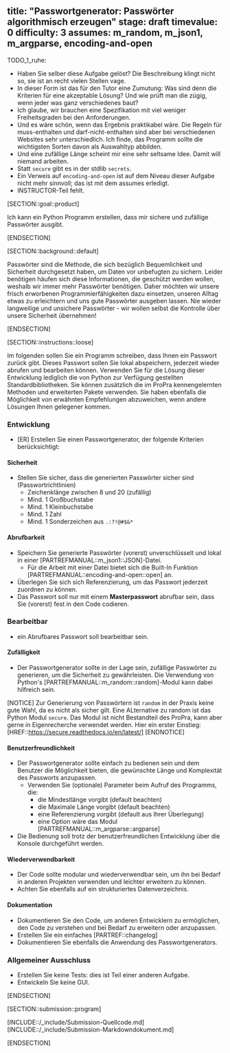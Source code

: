 title: "Passwortgenerator: Passwörter algorithmisch erzeugen" 
stage: draft
timevalue: 0
difficulty: 3
assumes: m_random, m_json1, m_argparse, encoding-and-open
---

TODO_1_ruhe:

- Haben Sie selber diese Aufgabe gelöst? Die Beschreibung klingt nicht so, sie ist
  an recht vielen Stellen vage.
- In dieser Form ist das für den Tutor eine Zumutung: Was sind denn die Kriterien für eine
  akzeptable Lösung? Und wie prüft man die zügig, wenn jeder was ganz verschiedenes baut?
- Ich glaube, wir brauchen eine Spezifikation mit viel weniger Freiheitsgraden bei den
  Anforderungen.
- Und es wäre schön, wenn das Ergebnis praktikabel wäre. Die Regeln für muss-enthalten und
  darf-nicht-enthalten sind aber bei verschiedenen Websites sehr unterschiedlich.
  Ich finde, das Programm sollte die wichtigsten Sorten davon als Auswahltyp abbilden.
- Und eine zufällige Länge scheint mir eine sehr seltsame Idee. Damit will niemand arbeiten.
- Statt `secure` gibt es in der stdlib `secrets`.
- Ein Verweis auf `encoding-and-open` ist auf dem Niveau dieser Aufgabe nicht mehr sinnvoll;
  das ist mit dem assumes erledigt.
- INSTRUCTOR-Teil fehlt.

[SECTION::goal::product]

Ich kann ein Python Programm erstellen, dass mir sichere und zufällige Passwörter ausgibt.

[ENDSECTION]

[SECTION::background::default]

Passwörter sind die Methode, die sich bezüglich Bequemlichkeit und Sicherheit durchgesetzt haben,
um Daten vor unbefugten zu sichern. Leider benötigen häufen sich diese Informationen, die geschützt
werden wollen, weshalb wir immer mehr Passwörter benötigen. Daher möchten wir unsere frisch
erworbenen Programmierfähigkeiten dazu einsetzen, unseren Alltag etwas zu erleichtern und uns gute
Passwörter ausgeben lassen. Nie wieder langweilige und unsichere Passwörter - wir wollen selbst die
Kontrolle über unsere Sicherheit übernehmen!

[ENDSECTION]

[SECTION::instructions::loose]

Im folgenden sollen Sie ein Programm schreiben, dass Ihnen ein Passwort zurück gibt. Dieses Passwort
sollen Sie lokal abspeichern, jederzeit wieder abrufen und bearbeiten können.
Verwenden Sie für die Lösung dieser Entwicklung lediglich die von Python zur Verfügung gestellten
Standardbibliotheken. Sie können zusätzlich die im ProPra kennengelernten Methoden und erweiterten
Pakete verwenden. Sie haben ebenfalls die Möglichkeit von erwähnten Empfehlungen abzuweichen, wenn
andere Lösungen Ihnen gelegener kommen.

### Entwicklung

- [ER] Erstellen Sie einen Passwortgenerator, der folgende Kriterien berücksichtigt:

#### Sicherheit 

- Stellen Sie sicher, dass die generierten Passwörter sicher sind (Passwortrichtlinien)
  - Zeichenklänge zwischen 8 und 20 (zufällig)
  - Mind. 1 Großbuchstabe
  - Mind. 1 Kleinbuchstabe
  - Mind. 1 Zahl
  - Mind. 1 Sonderzeichen aus `.:?!@#$&*`

#### Abrufbarkeit

- Speichern Sie generierte Passwörter (vorerst) unverschlüsselt und lokal in einer
  [PARTREFMANUAL::m_json1::JSON]-Datei.
  - Für die Arbeit mit einer Datei bietet sich die Built-In Funktion
    [PARTREFMANUAL::encoding-and-open::open] an.
- Überlegen Sie sich sich Referenzierung, um das Passwort jederzeit zuordnen zu können.
- Das Passwort soll nur mit einem **Masterpasswort** abrufbar sein, dass Sie (vorerst) fest in den Code
  codieren.

### Bearbeitbar

- ein Abrufbares Passwort soll bearbeitbar sein.

#### Zufälligkeit

- Der Passwortgenerator sollte in der Lage sein, zufällige Passwörter zu generieren, um die Sicherheit
  zu gewährleisten. Die Verwendung von Python's [PARTREFMANUAL::m_random::random]-Modul kann dabei
  hilfreich sein.

[NOTICE]
Zur Generierung von Passwörtern ist `random` in der Praxis keine gute Wahl, da es nicht als sicher
gilt. Eine ALternative zu random ist das Python Modul `secure`. Das Modul ist nicht Bestandteil
des ProPra, kann aber gerne in Eigenrecherche verwendet werden. Hier ein erster Einstieg:
[HREF::https://secure.readthedocs.io/en/latest/]
[ENDNOTICE]

#### Benutzerfreundlichkeit

- Der Passwortgenerator sollte einfach zu bedienen sein und dem Benutzer die Möglichkeit bieten,
  die gewünschte Länge und Komplexität des Passworts anzupassen.
  - Verwenden Sie (optionale) Parameter beim Aufruf des Programms, die:
    - die Mindestlänge vorgibt (default beachten)
    - die Maximale Länge vorgibt (default beachten)
    - eine Referenzierung vorgibt (default aus Ihrer Überlegung)
    - eine Option wäre das Modul [PARTREFMANUAL::m_argparse::argparse]
- Die Bedienung soll trotz der benutzerfreundlichen Entwicklung über die Konsole durchgeführt werden.

#### Wiederverwendbarkeit

- Der Code sollte modular und wiederverwendbar sein, um ihn bei Bedarf in anderen Projekten verwenden
  und leichter erweitern zu können.
- Achten Sie ebenfalls auf ein strukturiertes Datenverzeichnis.

#### Dokumentation

- Dokumentieren Sie den Code, um anderen Entwicklern zu ermöglichen, den Code zu
verstehen und bei Bedarf zu erweitern oder anzupassen.
- Erstellen Sie ein einfaches [PARTREF::changelog]
- Dokumentieren Sie ebenfalls die Anwendung des Passwortgenerators.

### Allgemeiner Ausschluss

- Erstellen Sie keine Tests: dies ist Teil einer anderen Aufgabe.
- Entwickeln Sie keine GUI.

[ENDSECTION]

[SECTION::submission::program]

[INCLUDE::/_include/Submission-Quellcode.md]
[INCLUDE::/_include/Submission-Markdowndokument.md]

[ENDSECTION]

